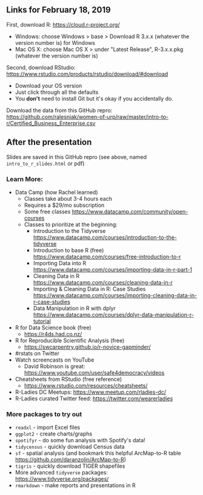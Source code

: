 
## Links for February 18, 2019

First, download R: https://cloud.r-project.org/

- Windows: choose Windows > base > Download R 3.x.x (whatever the version number is) for Windows
- Mac OS X: choose Mac OS X > under "Latest Release", R-3.x.x.pkg (whatever the version number is)

Second, download RStudio: https://www.rstudio.com/products/rstudio/download/#download
- Download your OS version
- Just click through all the defaults
- You **don't** need to install Git but it's okay if you accidentally do.

Download the data from this GitHub repro: https://github.com/ralesniak/women-of-urp/raw/master/intro-to-r/Certified_Business_Enterprise.csv

## After the presentation

Slides are saved in this GitHub repro (see above, named `intro_to_r_slides.html` or pdf)

### Learn More:
- Data Camp (how Rachel learned)
    - Classes take about 3-4 hours each
    - Requires a $29/mo subscription
    - Some free classes <https://www.datacamp.com/community/open-courses>
    - Classes to prioritize at the beginning:
        - Introduction to the Tidyverse <https://www.datacamp.com/courses/introduction-to-the-tidyverse>
        - Introduction to base R (free) <https://www.datacamp.com/courses/free-introduction-to-r>
        - Importing Data into R <https://www.datacamp.com/courses/importing-data-in-r-part-1>
        - Cleaning Data in R <https://www.datacamp.com/courses/cleaning-data-in-r> 
        - Importing & Cleaning Data in R: Case Studies <https://www.datacamp.com/courses/importing-cleaning-data-in-r-case-studies>
        - Data Manipulation in R with dplyr <https://www.datacamp.com/courses/dplyr-data-manipulation-r-tutorial> 
- R for Data Science book (free)
    - <https://r4ds.had.co.nz/>
- R for Reproducible Scientific Analysis (free)
    - <https://swcarpentry.github.io/r-novice-gapminder/>
- \#rstats on Twitter
- Watch screencasts on YouTube
    - David Robinson is great: <https://www.youtube.com/user/safe4democracy/videos>
- Cheatsheets from RStudio (free reference)
    - <https://www.rstudio.com/resources/cheatsheets/>
- R-Ladies DC Meetups: <https://www.meetup.com/rladies-dc/>
- R-Ladies curated Twitter feed: <https://twitter.com/wearerladies>

### More packages to try out

- `readxl` - import Excel files
- `ggplot2` - create charts/graphs
- `spotifyr` - do some fun analysis with Spotify's data!
- `tidycensus` - quickly download Census data
- `sf` - spatial analysis (and bookmark this helpful ArcMap-to-R table <https://github.com/daranzolin/ArcMap-to-R>)
- `tigris` - quickly download TIGER shapefiles
- More advanced `tidyverse` packages: <https://www.tidyverse.org/packages/> 
- `rmarkdown` - make reports and presentations in R
